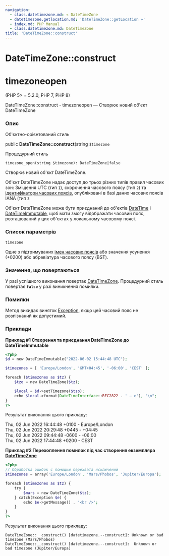 ```yaml
---
navigation:
  - class.datetimezone.md: « DateTimeZone
  - datetimezone.getlocation.md: 'DateTimeZone::getLocation »'
  - index.md: PHP Manual
  - class.datetimezone.md: DateTimeZone
title: 'DateTimeZone::construct'
---
```

# DateTimeZone::construct

# timezoneopen

(PHP 5> = 5.2.0, PHP 7, PHP 8)

DateTimeZone::construct - timezoneopen — Створює новий об'єкт DateTimeZone

### Опис

Об'єктно-орієнтований стиль

public **DateTimeZone::construct**(string `$timezone`

Процедурний стиль

```methodsynopsis
timezone_open(string $timezone): DateTimeZone|false
```

Створює новий об'єкт DateTimeZone.

Об'єкт DateTimeZone надає доступ до трьох різних типів правил часових зон: Зміщення UTC (тип `1`), скорочення часового поясу (тип `2`) та [ідентифікатори часових поясів](timezones.md), опубліковані в базі даних часових поясів IANA (тип `3`

Об'єкт DateTimeZone може бути приєднаний до об'єктів [DateTime](class.datetime.md) і [DateTimeImmutable](class.datetimeimmutable.md), щоб мати змогу відображати часовий пояс, розташований у цих об'єктах у локальному часовому поясі.

### Список параметрів

`timezone`

Одне з підтримуваних [імен часових поясів](timezones.md) або значення усунення (+0200) або абревіатура часового поясу (BST).

### Значення, що повертаються

У разі успішного виконання повертає [DateTimeZone](class.datetimezone.md). Процедурний стиль повертає **`false`** у разі виникнення помилки.

### Помилки

Метод викидає виняток [Exception](class.exception.md), якщо цей часовий пояс не розпізнаний як допустимий.

### Приклади

**Приклад #1 Створення та приєднання DateTimeZone до DateTimeImmutable**

```php
<?php
$d = new DateTimeImmutable("2022-06-02 15:44:48 UTC");

$timezones = [ 'Europe/London', 'GMT+04:45', '-06:00', 'CEST' ];

foreach ($timezones as $tz) {
    $tzo = new DateTimeZone($tz);

    $local = $d->setTimezone($tzo);
    echo $local->format(DateTimeInterface::RFC2822 . ' — e'), "\n";
}
?>
```

Результат виконання цього прикладу:

Thu, 02 Jun 2022 16:44:48 +0100 - Europe/London  
Thu, 02 Jun 2022 20:29:48 +0445 - +04:45  
Thu, 02 Jun 2022 09:44:48 -0600 - -06:00  
Thu, 02 Jun 2022 17:44:48 +0200 - CEST

**Приклад #2 Перехоплення помилок під час створення екземпляра [DateTimeZone](class.datetimezone.md)**

```php
<?php
// Обработка ошибок с помощью перехвата исключений
$timezones = array('Europe/London', 'Mars/Phobos', 'Jupiter/Europa');

foreach ($timezones as $tz) {
    try {
        $mars = new DateTimeZone($tz);
    } catch(Exception $e) {
        echo $e->getMessage() . '<br />';
    }
}
?>
```

Результат виконання цього прикладу:

```
DateTimeZone::__construct() [datetimezone.--construct]: Unknown or bad timezone (Mars/Phobos)
DateTimeZone::__construct() [datetimezone.--construct]:  Unknown or bad timezone (Jupiter/Europa)
```

